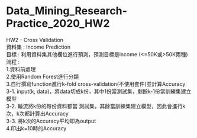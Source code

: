 # Data_Mining_Research-Practice_2020_HW2
HW2 - Cross Validation  
資料集 : Income Prediction  
目標 : 利用資料集其他欄位進行預測，預測目標是income (<=50K或>50K兩種)  
流程 :  
1.資料前處理  
2.使用Random Forest進行分類  
3.自行撰寫function進行k-fold cross-validation(不使用套件)並計算Accuracy  
  3-1. input(k, data)，將data切成k份，其中1份當測試集，剩餘k-1份當訓練集建立模型  
  3-2. 輪流將k份的每份資料都當 測試集，其餘當訓練集建立模型，因此會進行k次，k次都計算出Accuracy  
  3-3. 將k次的Accuracy平均即為output  
4.印出k=10時的Accuracy  
